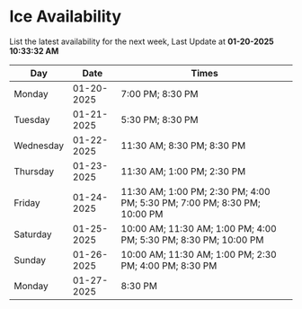 # Ice Availability

List the latest availability for the next week, Last Update at **01-20-2025 10:33:32 AM**

| Day         | Date        | Times       |
| ----------- | ----------- | ----------- |
|Monday|01-20-2025|7:00 PM; 8:30 PM|
|Tuesday|01-21-2025|5:30 PM; 8:30 PM|
|Wednesday|01-22-2025|11:30 AM; 8:30 PM; 8:30 PM|
|Thursday|01-23-2025|11:30 AM; 1:00 PM; 2:30 PM|
|Friday|01-24-2025|11:30 AM; 1:00 PM; 2:30 PM; 4:00 PM; 5:30 PM; 7:00 PM; 8:30 PM; 10:00 PM|
|Saturday|01-25-2025|10:00 AM; 11:30 AM; 1:00 PM; 4:00 PM; 5:30 PM; 8:30 PM; 10:00 PM|
|Sunday|01-26-2025|10:00 AM; 11:30 AM; 1:00 PM; 2:30 PM; 4:00 PM; 8:30 PM|
|Monday|01-27-2025|8:30 PM|
